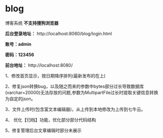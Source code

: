 # blog
博客系统
**不支持搜狗浏览器**

**后台登录地址：** http://localhost:8080/blog/login.html  

**账号：admin**

**密码：123456**

**前台地址：** http://localhost:8080/

1、修改首页显示，按日期降序排列(最新发布的在上)

2、修复json转换bug，以及随之而来的参数中bytes部分过长导致数据库(varchar=20000)无法存放的问题,参数为MultipartFile过长时提取关键信息转换为自定的json。

3、文件上传时(包含富文本编辑器)，从上传到本地修改为上传到七牛云。

4、 优化【归档】功能，优化部分部分代码结构

5、修复管理后台文章编辑时部分未展示
